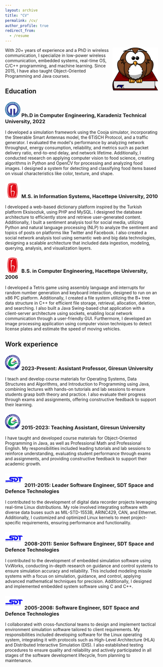 ```yaml
---
layout: archive
title: "CV"
permalink: /cv/
author_profile: true
redirect_from:
  - /resume
---
```


<img align="right" width="150" alt="owl on book" src="/images/owl-on-book.png">

With 20+ years of experience and a PhD in wireless communication, I specialize in low-power wireless communication, embedded systems, real-time OS, C/C++ programming, and machine learning. Since 2015, I have also taught Object-Oriented Programming and Java courses.

## Education

### <img src="/images/logo-ktu.png" alt="KTU" width="50" height="50"> Ph.D in Computer Engineering, Karadeniz Technical University, 2022
  I developed a simulation framework using the Cooja simulator, incorporating the Steerable Smart Antennas model, the 6TiSCH Protocol, and a traffic generator. I evaluated the model's performance by analyzing network throughput, energy consumption, reliability, and metrics such as packet delivery ratio, end-to-end delay, and network lifetime. Additionally, I conducted research on applying computer vision to food science, creating algorithms in Python and OpenCV for processing and analyzing food images. I designed a system for detecting and classifying food items based on visual characteristics like color, texture, and shape.

### <img src="/images/logo-hacettepe.png" alt="Hacettepe" width="50" height="50"> M.S. in Information Systems, Hacettepe University, 2010
  I developed a web-based dictionary platform inspired by the Turkish platform Eksisozluk, using PHP and MySQL. I designed the database architecture to efficiently store and retrieve user-generated content. Additionally, I built a sentiment analysis tool for social media, utilizing Python and natural language processing (NLP) to analyze the sentiment and topics of posts on platforms like Twitter and Facebook. I also created a social network analysis tool using semantic web and big data technologies, designing a scalable architecture that included data ingestion, modeling, querying, analysis, and visualization layers.

### <img src="/images/logo-hacettepe.png" alt="Hacettepe" width="50" height="50"> B.S. in Computer Engineering, Hacettepe University, 2006
  I developed a Tetris game using assembly language and interrupts for random number generation and keyboard interaction, designed to run on an x86 PC platform. Additionally, I created a file system utilizing the B+ tree data structure in C++ for efficient file storage, retrieval, allocation, deletion, and searching. I also built a Java Swing-based chat application with a client-server architecture using sockets, enabling local network communication through a user-friendly GUI. Furthermore, I developed an image processing application using computer vision techniques to detect license plates and estimate the speed of moving vehicles.

## Work experience

### <img src="/images/logo-giresun.png" alt="GRU" width="50" height="50"> 2023-Present: Assistant Professor, Giresun University
  I teach and develop course materials for Operating Systems, Data Structures and Algorithms, and Introduction to Programming using Java, combining lectures with hands-on tutorials and lab sessions to ensure students grasp both theory and practice. I also evaluate their progress through exams and assignments, offering constructive feedback to support their learning.

### <img src="/images/logo-giresun.png" alt="GRU" width="50" height="50"> 2015-2023: Teaching Assistant, Giresun University
  I have taught and developed course materials for Object-Oriented Programming in Java, as well as Professional Math and Professional English. My responsibilities included leading tutorials and lab sessions to reinforce understanding, evaluating student performance through exams and assignments, and providing constructive feedback to support their academic growth.

### <img src="/images/logo-sdt.png" alt="SDT" width="60" height="45"> 2011-2015: Leader Software Engineer, SDT Space and Defence Technologies 
  I contributed to the development of digital data recorder projects leveraging real-time Linux distributions. My role involved integrating software with diverse data buses such as MIL-STD-1553B, ARINC429, CAN, and Ethernet. Additionally, I customized and optimized Linux kernels to meet project-specific requirements, ensuring performance and functionality.

### <img src="/images/logo-sdt.png" alt="SDT" width="60" height="45"> 2008-2011: Senior Software Engineer, SDT Space and Defence Technologies 
  I contributed to the development of embedded simulation software using VxWorks, conducting in-depth research on guidance and control systems to ensure simulation accuracy and reliability. This included modeling missile systems with a focus on simulation, guidance, and control, applying advanced mathematical techniques for precision. Additionally, I designed and implemented embedded system software using C and C++.

### <img src="/images/logo-sdt.png" alt="SDT" width="60" height="45"> 2005-2008: Software Engineer, SDT Space and Defence Technologies 
  I collaborated with cross-functional teams to design and implement tactical environment simulation software tailored to client requirements. My responsibilities included developing software for the Linux operating system, integrating it with protocols such as High-Level Architecture (HLA) and Distributed Interactive Simulation (DIS). I also established testing procedures to ensure quality and reliability and actively participated in all stages of the software development lifecycle, from planning to maintenance.
  
